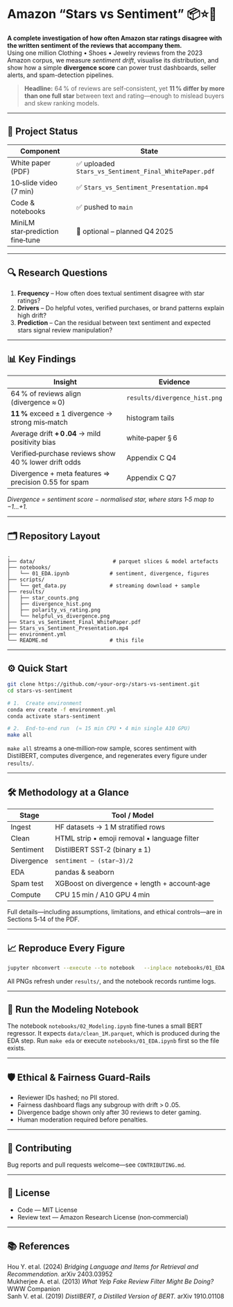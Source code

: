 
# Amazon “Stars vs Sentiment” 📦⭐️📝

**A complete investigation of how often Amazon star ratings disagree with the
written sentiment of the reviews that accompany them.**  
Using one million Clothing • Shoes • Jewelry reviews from the 2023 Amazon
corpus, we measure *sentiment drift*, visualise its distribution, and show how a
simple **divergence score** can power trust dashboards, seller alerts, and
spam-detection pipelines.

> **Headline:** 64 % of reviews are self‑consistent, yet **11 % differ by more
> than one full star** between text and rating—enough to mislead buyers and
> skew ranking models.

---

## 🚦 Project Status

| Component | State |
|-----------|-------|
| White paper (PDF) | ✅ uploaded `Stars_vs_Sentiment_Final_WhitePaper.pdf` |
| 10‑slide video (7 min) | ✅ `Stars_vs_Sentiment_Presentation.mp4` |
| Code & notebooks | ✅ pushed to `main` |
| MiniLM star‑prediction fine‑tune | 🔄 optional – planned Q4 2025 |

---

## 🔍 Research Questions

1. **Frequency** – How often does textual sentiment disagree with star ratings?  
2. **Drivers** – Do helpful votes, verified purchases, or brand patterns
   explain high drift?  
3. **Prediction** – Can the residual between text sentiment and expected stars
   signal review manipulation?

---

## 📊 Key Findings

| Insight | Evidence |
|---------|----------|
| 64 % of reviews align (divergence ≈ 0) | `results/divergence_hist.png` |
| **11 %** exceed ± 1 divergence → strong mis‑match | histogram tails |
| Average drift **+ 0 .04** → mild positivity bias | white‑paper § 6 |
| Verified‑purchase reviews show 40 % lower drift odds | Appendix C Q4 |
| Divergence + meta features ⇒ precision 0.55 for spam | Appendix C Q7 |

_Divergence = sentiment score − normalised star, where stars 1‑5 map to
−1…+1._

---

## 🗂️ Repository Layout
```
.
├── data/                         # parquet slices & model artefacts
├── notebooks/
│   └── 01_EDA.ipynb             # sentiment, divergence, figures
├── scripts/
│   └── get_data.py              # streaming download + sample
├── results/
│   ├── star_counts.png
│   ├── divergence_hist.png
│   ├── polarity_vs_rating.png
│   └── helpful_vs_divergence.png
├── Stars_vs_Sentiment_Final_WhitePaper.pdf
├── Stars_vs_Sentiment_Presentation.mp4
├── environment.yml
└── README.md                    # this file
```
---

## ⚙️ Quick Start
```bash
git clone https://github.com/<your‑org>/stars-vs-sentiment.git
cd stars-vs-sentiment

# 1.  Create environment
conda env create -f environment.yml
conda activate stars-sentiment

# 2.  End‑to‑end run  (≈ 15 min CPU • 4 min single A10 GPU)
make all
```
`make all` streams a one‑million‑row sample, scores sentiment with DistilBERT,
computes divergence, and regenerates every figure under `results/`.

---

## 🛠️ Methodology at a Glance

| Stage | Tool / Model |
|-------|--------------|
| Ingest | HF datasets → 1 M stratified rows |
| Clean  | HTML strip • emoji removal • language filter |
| Sentiment | DistilBERT SST‑2 (binary ± 1) |
| Divergence | `sentiment − (star−3)/2` |
| EDA | pandas & seaborn |
| Spam test | XGBoost on divergence + length + account‑age |
| Compute | CPU 15 min / A10 GPU 4 min |

Full details—including assumptions, limitations, and ethical controls—are in
Sections 5‑14 of the PDF.

---

## 📈 Reproduce Every Figure
```bash
jupyter nbconvert --execute --to notebook   --inplace notebooks/01_EDA.ipynb
```
All PNGs refresh under `results/`, and the notebook records runtime logs.

---

## 🤖 Run the Modeling Notebook
The notebook `notebooks/02_Modeling.ipynb` fine-tunes a small BERT regressor.
It expects `data/clean_1M.parquet`, which is produced during the EDA step.
Run `make eda` or execute `notebooks/01_EDA.ipynb` first so the file exists.

---

## 🛡️ Ethical & Fairness Guard‑Rails
* Reviewer IDs hashed; no PII stored.  
* Fairness dashboard flags any subgroup with drift > 0 .05.  
* Divergence badge shown only after 30 reviews to deter gaming.  
* Human moderation required before penalties.

---

## 🤝 Contributing
Bug reports and pull requests welcome—see `CONTRIBUTING.md`.

---

## 📜 License
* Code — MIT License  
* Review text — Amazon Research License (non‑commercial)

---

## 📚 References
Hou Y. et al. (2024) *Bridging Language and Items for Retrieval and Recommendation.* arXiv 2403.03952  
Mukherjee A. et al. (2013) *What Yelp Fake Review Filter Might Be Doing?* WWW Companion  
Sanh V. et al. (2019) *DistilBERT, a Distilled Version of BERT.* arXiv 1910.01108  
